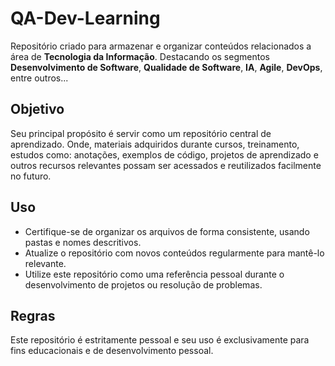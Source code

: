 # QA-Dev-Learning
Repositório criado para armazenar e organizar conteúdos relacionados a área de **Tecnologia da Informação**.
Destacando os segmentos **Desenvolvimento de Software**, **Qualidade de Software**, **IA**, **Agile**, **DevOps**, entre outros...

## Objetivo
Seu principal propósito é servir como um repositório central de aprendizado.
Onde, materiais adquiridos durante cursos, treinamento, estudos como:  anotações, exemplos de código, projetos de aprendizado e outros recursos relevantes possam ser acessados e reutilizados facilmente no futuro.

## Uso
 - Certifique-se de organizar os arquivos de forma consistente, usando pastas e nomes descritivos.
 - Atualize o repositório com novos conteúdos regularmente para mantê-lo relevante.
 - Utilize este repositório como uma referência pessoal durante o desenvolvimento de projetos ou resolução de problemas.

## Regras
Este repositório é estritamente pessoal e seu uso é exclusivamente para fins educacionais e de desenvolvimento pessoal.
